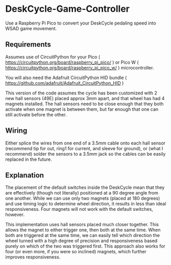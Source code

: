 # DeskCycle-Game-Controller
Use a Raspberry Pi Pico to convert your DeskCycle pedaling speed into WSAD game movement.

## Requirements
Assumes use of CircuitPython for your Pico ( https://circuitpython.org/board/raspberry_pi_pico/ ) or Pico W ( https://circuitpython.org/board/raspberry_pi_pico_w/ ) microcontroller.

You will also need the Adafruit CircuitPython HID bundle ( https://github.com/adafruit/Adafruit_CircuitPython_HID )

This version of the code assumes the cycle has been customized with 2 new hall sensors (49E) placed approx 3mm apart, and that wheel has had 4 magnets installed. The hall sensors need to be close enough that they both activate when one magnet is between them, but far enough that one can still activate before the other.

## Wiring
Either splice the wires from one end of a 3.5mm cable onto each hall sensor (recommend tip for out, ring1 for current, and sleeve for ground), or (what I recommend) solder the sensors to a 3.5mm jack so the cables can be easily replaced in the future.

## Explanation
The placement of the default switches inside the DeskCycle mean that they are effectively (though not literally) positioned at a 90 degree angle from one another. While we can use only two magnets (placed at 180 degrees) and use timing logic to determine wheel direction, it results in less than ideal responsiveness. Four magnets will not work with the default switches, however.

This implementation uses hall sensors placed much closer together. This allows the magnet to either trigger one, then both at the same time. When both are triggered at the same time, we can easily tell which direction the wheel turned with a high degree of precision and responsiveness based purely on which of the two was triggered first. This approach also works for four (or even more, if you were so inclined) magnets, which further improves responsiveness.